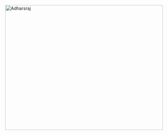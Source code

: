 
  <img src="https://i.giphy.com/5tMG7lcmpb4CInxLKQ.webp" 
    alt="Adharsraj"
    style="width: 100%; height: 400px;"
  />
